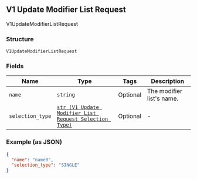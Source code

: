 ## V1 Update Modifier List Request

V1UpdateModifierListRequest

### Structure

`V1UpdateModifierListRequest`

### Fields

| Name | Type | Tags | Description |
|  --- | --- | --- | --- |
| `name` | `string` | Optional | The modifier list's name. |
| `selection_type` | [`str (V1 Update Modifier List Request Selection Type)`](/doc/models/v1-update-modifier-list-request-selection-type.md) | Optional | - |

### Example (as JSON)

```json
{
  "name": "name0",
  "selection_type": "SINGLE"
}
```


